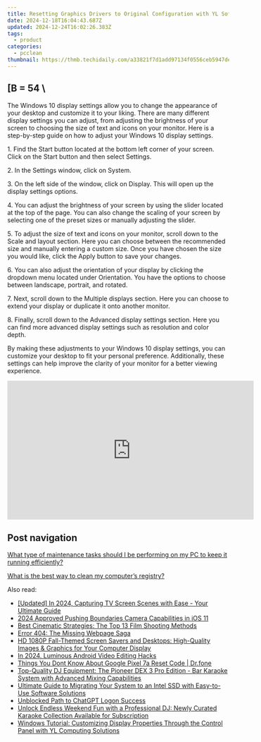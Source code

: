 ```yaml
---
title: Resetting Graphics Drivers to Original Configuration with YL Software Tutorial
date: 2024-12-18T16:04:43.687Z
updated: 2024-12-24T16:02:26.383Z
tags:
  - product
categories:
  - pcclean
thumbnail: https://thmb.techidaily.com/a33821f7d1add97134f0556ceb5947dead1c89e2bf8e16eab36445ca53259ede.jpg
---
```


## \[B = 54 \

The Windows 10 display settings allow you to change the appearance of your desktop and customize it to your liking. There are many different display settings you can adjust, from adjusting the brightness of your screen to choosing the size of text and icons on your monitor. Here is a step-by-step guide on how to adjust your Windows 10 display settings. 

1\. Find the Start button located at the bottom left corner of your screen. Click on the Start button and then select Settings.

2\. In the Settings window, click on System.

3\. On the left side of the window, click on Display. This will open up the display settings options. 

4\. You can adjust the brightness of your screen by using the slider located at the top of the page. You can also change the scaling of your screen by selecting one of the preset sizes or manually adjusting the slider.

5\. To adjust the size of text and icons on your monitor, scroll down to the Scale and layout section. Here you can choose between the recommended size and manually entering a custom size. Once you have chosen the size you would like, click the Apply button to save your changes.

6\. You can also adjust the orientation of your display by clicking the dropdown menu located under Orientation. You have the options to choose between landscape, portrait, and rotated.

7\. Next, scroll down to the Multiple displays section. Here you can choose to extend your display or duplicate it onto another monitor.

8\. Finally, scroll down to the Advanced display settings section. Here you can find more advanced display settings such as resolution and color depth. 

By making these adjustments to your Windows 10 display settings, you can customize your desktop to fit your personal preference. Additionally, these settings can help improve the clarity of your monitor for a better viewing experience.

<!-- affiliate ads begin -->
<iframe width="560" height="315" src="https://www.youtube.com/embed/Un9G2_OdSRI?si=vAcGbco8DuWt4ypP" title="YouTube video player" frameborder="0" allow="accelerometer; autoplay; clipboard-write; encrypted-media; gyroscope; picture-in-picture; web-share" referrerpolicy="strict-origin-when-cross-origin" allowfullscreen></iframe>
<!-- affiliate ads end -->

## Post navigation

[What type of maintenance tasks should I be performing on my PC to keep it running efficiently?](https://tools.techidaily.com/pcclean/products/)

[What is the best way to clean my computer’s registry?](https://tools.techidaily.com/pcclean/products/)

<ins class="adsbygoogle"
     style="display:block"
     data-ad-format="autorelaxed"
     data-ad-client="ca-pub-7571918770474297"
     data-ad-slot="1223367746"></ins>

<ins class="adsbygoogle"
     style="display:block"
     data-ad-client="ca-pub-7571918770474297"
     data-ad-slot="8358498916"
     data-ad-format="auto"
     data-full-width-responsive="true"></ins>

<span class="atpl-alsoreadstyle">Also read:</span>
<div><ul>
<li><a href="https://remote-screen-capture.techidaily.com/updated-in-2024-capturing-tv-screen-scenes-with-ease-your-ultimate-guide/"><u>[Updated] In 2024, Capturing TV Screen Scenes with Ease - Your Ultimate Guide</u></a></li>
<li><a href="https://some-approaches.techidaily.com/2024-approved-pushing-boundaries-camera-capabilities-in-ios-11/"><u>2024 Approved Pushing Boundaries Camera Capabilities in iOS 11</u></a></li>
<li><a href="https://some-guidance.techidaily.com/best-cinematic-strategies-the-top-13-film-shooting-methods/"><u>Best Cinematic Strategies: The Top 13 Film Shooting Methods</u></a></li>
<li><a href="https://discover-bytes.techidaily.com/error-404-the-missing-webpage-saga/"><u>Error 404: The Missing Webpage Saga</u></a></li>
<li><a href="https://discover-amazing.techidaily.com/hd-1080p-fall-themed-screen-savers-and-desktops-high-quality-images-and-graphics-for-your-computer-display/"><u>HD 1080P Fall-Themed Screen Savers and Desktops: High-Quality Images & Graphics for Your Computer Display</u></a></li>
<li><a href="https://extra-guidance.techidaily.com/in-2024-luminous-android-video-editing-hacks/"><u>In 2024, Luminous Android Video Editing Hacks</u></a></li>
<li><a href="https://techidaily.com/things-you-dont-know-about-google-pixel-7a-reset-code-drfone-by-drfone-reset-android-reset-android/"><u>Things You Dont Know About Google Pixel 7a Reset Code | Dr.fone</u></a></li>
<li><a href="https://discover-amazing.techidaily.com/top-quality-dj-equipment-the-pioneer-dex-3-pro-edition-bar-karaoke-system-with-advanced-mixing-capabilities/"><u>Top-Quality DJ Equipment: The Pioneer DEX 3 Pro Edition - Bar Karaoke System with Advanced Mixing Capabilities</u></a></li>
<li><a href="https://discover-able.techidaily.com/ultimate-guide-to-migrating-your-system-to-an-intel-ssd-with-easy-to-use-software-solutions/"><u>Ultimate Guide to Migrating Your System to an Intel SSD with Easy-to-Use Software Solutions</u></a></li>
<li><a href="https://tech-savvy.techidaily.com/unblocked-path-to-chatgpt-logon-success/"><u>Unblocked Path to ChatGPT Logon Success</u></a></li>
<li><a href="https://discover-amazing.techidaily.com/unlock-endless-weekend-fun-with-a-professional-dj-newly-curated-karaoke-collection-available-for-subscription/"><u>Unlock Endless Weekend Fun with a Professional DJ: Newly Curated Karaoke Collection Available for Subscription</u></a></li>
<li><a href="https://discover-amazing.techidaily.com/windows-tutorial-customizing-display-properties-through-the-control-panel-with-yl-computing-solutions/"><u>Windows Tutorial: Customizing Display Properties Through the Control Panel with YL Computing Solutions</u></a></li>
</ul></div>

